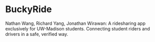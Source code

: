# BuckyRide
Nathan Wang, Richard Yang, Jonathan Wirawan: A ridesharing app exclusively for UW-Madison students. Connecting student riders and drivers in a safe, verified way.
